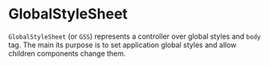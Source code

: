 # GlobalStyleSheet

`GlobalStyleSheet` (or `GSS`) represents a controller over global styles
and `body` tag. The main its purpose is to set application global
styles and allow children components change them.
